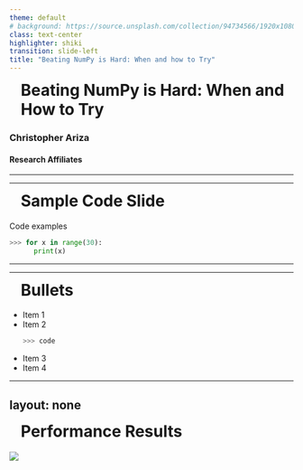 ```yaml
---
theme: default
# background: https://source.unsplash.com/collection/94734566/1920x1080
class: text-center
highlighter: shiki
transition: slide-left
title: "Beating NumPy is Hard: When and how to Try"
---
```


# Beating NumPy is Hard: When and How to Try

### Christopher Ariza

#### Research Affiliates

---
---
# Sample Code Slide
<Transform :scale="1.5">

Code examples <uim-rocket />

```python {all|1|2|all}
>>> for x in range(30):
      print(x)
```
</Transform>



---
---
# Bullets


<Transform :scale="1.5">
<v-clicks>

- Item 1
- Item 2
    ```python
    >>> code
    ```
- Item 3
- Item 4
</v-clicks>
</Transform>




---
layout: none
---
# Performance Results

<div class="absolute top-80px">
<img src="/first_true_1d.png" class="center" />
</div>

<style>
h1 {font-size: 2em; margin-top: 10px; margin-left: 20px}
</style>

